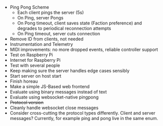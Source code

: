* Ping Pong Scheme
  - Each client pings the server (5s)
  - On Ping, server Pongs
  - On Pong timeout, client saves state (Faction preference) and degrades to periodical reconnection attempts
  - On Ping timeout, server cuts connection
* Remove ID from clients, not needed
* Instrumentation and Telemetry
* MIDI improvements: no more dropped events, reliable controller support
* Test on Raspberry Pi
* Internet for Raspberry Pi
* Test with several people
* Keep making sure the server handles edge cases sensibly
* Start server on host start
* Finish horeau
* Make a simple JS-Based web frontend
* Evaluate using binary messages instead of text
* Evaluate using websocket-native pingpong
* ~~Protocol version~~
* Cleanly handle websocket close messages
* Consider cross-cutting the protocol types differently. Client and server messages? Currently, for example ping and pong live in the same enum.